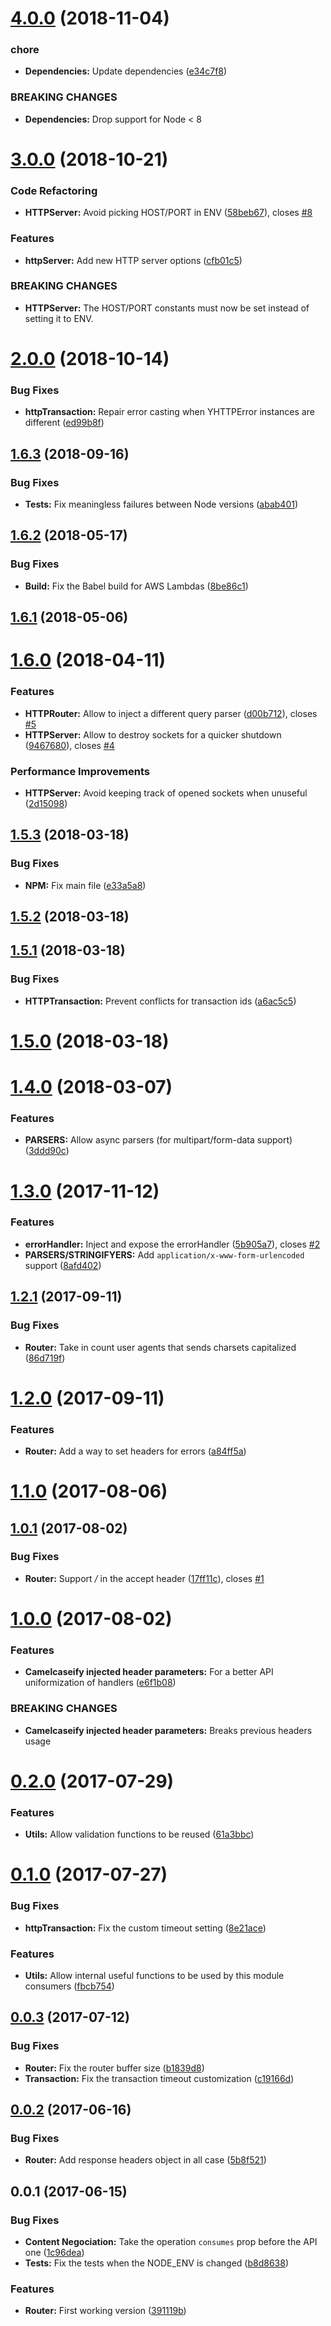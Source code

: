 # [4.0.0](https://github.com/nfroidure/swagger-http-router/compare/v3.0.0...v4.0.0) (2018-11-04)


### chore

* **Dependencies:** Update dependencies ([e34c7f8](https://github.com/nfroidure/swagger-http-router/commit/e34c7f8))


### BREAKING CHANGES

* **Dependencies:** Drop support for Node < 8



<a name="3.0.0"></a>
# [3.0.0](https://github.com/nfroidure/swagger-http-router/compare/v2.0.0...v3.0.0) (2018-10-21)


### Code Refactoring

* **HTTPServer:** Avoid picking HOST/PORT in ENV ([58beb67](https://github.com/nfroidure/swagger-http-router/commit/58beb67)), closes [#8](https://github.com/nfroidure/swagger-http-router/issues/8)


### Features

* **httpServer:** Add new HTTP server options ([cfb01c5](https://github.com/nfroidure/swagger-http-router/commit/cfb01c5))


### BREAKING CHANGES

* **HTTPServer:** The HOST/PORT constants must now be set instead of setting it to ENV.



<a name="2.0.0"></a>
# [2.0.0](https://github.com/nfroidure/swagger-http-router/compare/v1.6.3...v2.0.0) (2018-10-14)


### Bug Fixes

* **httpTransaction:** Repair error casting when YHTTPError instances are different ([ed99b8f](https://github.com/nfroidure/swagger-http-router/commit/ed99b8f))



<a name="1.6.3"></a>
## [1.6.3](https://github.com/nfroidure/swagger-http-router/compare/v1.6.2...v1.6.3) (2018-09-16)


### Bug Fixes

* **Tests:** Fix meaningless failures between Node versions ([abab401](https://github.com/nfroidure/swagger-http-router/commit/abab401))



<a name="1.6.2"></a>
## [1.6.2](https://github.com/nfroidure/swagger-http-router/compare/v1.6.1...v1.6.2) (2018-05-17)


### Bug Fixes

* **Build:** Fix the Babel build for AWS Lambdas ([8be86c1](https://github.com/nfroidure/swagger-http-router/commit/8be86c1))



<a name="1.6.1"></a>
## [1.6.1](https://github.com/nfroidure/swagger-http-router/compare/v1.6.0...v1.6.1) (2018-05-06)



<a name="1.6.0"></a>
# [1.6.0](https://github.com/nfroidure/swagger-http-router/compare/v1.5.3...v1.6.0) (2018-04-11)


### Features

* **HTTPRouter:** Allow to inject a different query parser ([d00b712](https://github.com/nfroidure/swagger-http-router/commit/d00b712)), closes [#5](https://github.com/nfroidure/swagger-http-router/issues/5)
* **HTTPServer:** Allow to destroy sockets for a quicker shutdown ([9467680](https://github.com/nfroidure/swagger-http-router/commit/9467680)), closes [#4](https://github.com/nfroidure/swagger-http-router/issues/4)


### Performance Improvements

* **HTTPServer:** Avoid keeping track of opened sockets when unuseful ([2d15098](https://github.com/nfroidure/swagger-http-router/commit/2d15098))



<a name="1.5.3"></a>
## [1.5.3](https://github.com/nfroidure/swagger-http-router/compare/v1.5.2...v1.5.3) (2018-03-18)


### Bug Fixes

* **NPM:** Fix main file ([e33a5a8](https://github.com/nfroidure/swagger-http-router/commit/e33a5a8))



<a name="1.5.2"></a>
## [1.5.2](https://github.com/nfroidure/swagger-http-router/compare/v1.5.1...v1.5.2) (2018-03-18)



<a name="1.5.1"></a>
## [1.5.1](https://github.com/nfroidure/swagger-http-router/compare/v1.5.0...v1.5.1) (2018-03-18)


### Bug Fixes

* **HTTPTransaction:** Prevent conflicts for transaction ids ([a6ac5c5](https://github.com/nfroidure/swagger-http-router/commit/a6ac5c5))



<a name="1.5.0"></a>
# [1.5.0](https://github.com/nfroidure/swagger-http-router/compare/v1.4.0...v1.5.0) (2018-03-18)



<a name="1.4.0"></a>
# [1.4.0](https://github.com/nfroidure/swagger-http-router/compare/v1.3.0...v1.4.0) (2018-03-07)


### Features

* **PARSERS:** Allow async parsers (for multipart/form-data support) ([3ddd90c](https://github.com/nfroidure/swagger-http-router/commit/3ddd90c))



<a name="1.3.0"></a>
# [1.3.0](https://github.com/nfroidure/swagger-http-router/compare/v1.2.1...v1.3.0) (2017-11-12)


### Features

* **errorHandler:** Inject and expose the errorHandler ([5b905a7](https://github.com/nfroidure/swagger-http-router/commit/5b905a7)), closes [#2](https://github.com/nfroidure/swagger-http-router/issues/2)
* **PARSERS/STRINGIFYERS:** Add `application/x-www-form-urlencoded` support ([8afd402](https://github.com/nfroidure/swagger-http-router/commit/8afd402))



<a name="1.2.1"></a>
## [1.2.1](https://github.com/nfroidure/swagger-http-router/compare/v1.2.0...v1.2.1) (2017-09-11)


### Bug Fixes

* **Router:** Take in count user agents that sends charsets capitalized ([86d719f](https://github.com/nfroidure/swagger-http-router/commit/86d719f))



<a name="1.2.0"></a>
# [1.2.0](https://github.com/nfroidure/swagger-http-router/compare/v1.1.0...v1.2.0) (2017-09-11)


### Features

* **Router:** Add a way to set headers for errors ([a84ff5a](https://github.com/nfroidure/swagger-http-router/commit/a84ff5a))



<a name="1.1.0"></a>
# [1.1.0](https://github.com/nfroidure/swagger-http-router/compare/v1.0.1...v1.1.0) (2017-08-06)



<a name="1.0.1"></a>
## [1.0.1](https://github.com/nfroidure/swagger-http-router/compare/v1.0.0...v1.0.1) (2017-08-02)


### Bug Fixes

* **Router:** Support */* in the accept header ([17ff11c](https://github.com/nfroidure/swagger-http-router/commit/17ff11c)), closes [#1](https://github.com/nfroidure/swagger-http-router/issues/1)



<a name="1.0.0"></a>
# [1.0.0](https://github.com/nfroidure/swagger-http-router/compare/v0.2.0...v1.0.0) (2017-08-02)


### Features

* **Camelcaseify injected header parameters:** For a better API uniformization of handlers ([e6f1b08](https://github.com/nfroidure/swagger-http-router/commit/e6f1b08))


### BREAKING CHANGES

* **Camelcaseify injected header parameters:** Breaks previous headers usage



<a name="0.2.0"></a>
# [0.2.0](https://github.com/nfroidure/swagger-http-router/compare/v0.1.0...v0.2.0) (2017-07-29)


### Features

* **Utils:** Allow validation functions to be reused ([61a3bbc](https://github.com/nfroidure/swagger-http-router/commit/61a3bbc))



<a name="0.1.0"></a>
# [0.1.0](https://github.com/nfroidure/swagger-http-router/compare/v0.0.3...v0.1.0) (2017-07-27)


### Bug Fixes

* **httpTransaction:** Fix the custom timeout setting ([8e21ace](https://github.com/nfroidure/swagger-http-router/commit/8e21ace))


### Features

* **Utils:** Allow internal useful functions to be used by this module consumers ([fbcb754](https://github.com/nfroidure/swagger-http-router/commit/fbcb754))



<a name="0.0.3"></a>
## [0.0.3](https://github.com/nfroidure/swagger-http-router/compare/v0.0.2...v0.0.3) (2017-07-12)


### Bug Fixes

* **Router:** Fix the router buffer size ([b1839d8](https://github.com/nfroidure/swagger-http-router/commit/b1839d8))
* **Transaction:** Fix the transaction timeout customization ([c19166d](https://github.com/nfroidure/swagger-http-router/commit/c19166d))



<a name="0.0.2"></a>
## [0.0.2](https://github.com/nfroidure/swagger-http-router/compare/v0.0.1...v0.0.2) (2017-06-16)


### Bug Fixes

* **Router:** Add response headers object in all case ([5b8f521](https://github.com/nfroidure/swagger-http-router/commit/5b8f521))



<a name="0.0.1"></a>
## 0.0.1 (2017-06-15)


### Bug Fixes

* **Content Negociation:** Take the operation `consumes` prop before the API one ([1c96dea](https://github.com/nfroidure/swagger-http-router/commit/1c96dea))
* **Tests:** Fix the tests when the NODE_ENV is changed ([b8d8638](https://github.com/nfroidure/swagger-http-router/commit/b8d8638))


### Features

* **Router:** First working version ([391119b](https://github.com/nfroidure/swagger-http-router/commit/391119b))



